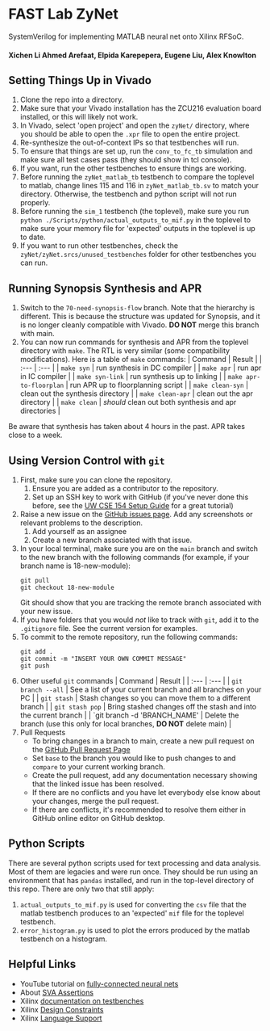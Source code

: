 # FAST Lab ZyNet
SystemVerilog for implementing MATLAB neural net onto Xilinx RFSoC.

#### Xichen Li Ahmed Arefaat, Elpida Karepepera, Eugene Liu, Alex Knowlton

## Setting Things Up in Vivado
1. Clone the repo into a directory.
2. Make sure that your Vivado installation has the ZCU216 evaluation board installed, or this will likely not work.
3. In Vivado, select 'open project' and open the `zyNet/` directory, where you should be able to open the `.xpr` file to open the entire project.
4. Re-synthesize the out-of-context IPs so that testbenches will run.
5. To ensure that things are set up, run the `conv_to_fc_tb` simulation and make sure all test cases pass (they should show in tcl console).
6. If you want, run the other testbenches to ensure things are working.
7. Before running the `zyNet_matlab_tb` testbench to compare the toplevel to matlab, change lines 115 and 116 in `zyNet_matlab_tb.sv` to match your directory. Otherwise, the testbench and python script will not run properly.
8. Before running the `sim_1` testbench (the toplevel), make sure you run `python ./Scripts/python/actual_outputs_to_mif.py` in the toplevel to make sure your memory file for 'expected' outputs in the toplevel is up to date.
9. If you want to run other testbenches, check the `zyNet/zyNet.srcs/unused_testbenches` folder for other testbenches you can run.

## Running Synopsis Synthesis and APR
1. Switch to the `70-need-synopsis-flow` branch. Note that the hierarchy is different. This is because the structure was updated for Synopsis, and it is no longer cleanly compatible with Vivado. **DO NOT** merge this branch with main.
2. You can now run commands for synthesis and APR from the toplevel directory with `make`. The RTL is very similar (some compatibility modifications).
Here is a table of `make` commands:
| Command | Result |
| :--- | :--- |
| `make syn` | run synthesis in DC compiler |
| `make apr` | run apr in IC compiler |
| `make syn-link` | run synthesis up to linking |
| `make apr-to-floorplan` | run APR up to floorplanning script |
| `make clean-syn` | clean out the synthesis directory |
| `make clean-apr` | clean out the apr directory |
| `make clean` | _should_ clean out both synthesis and apr directories |

Be aware that synthesis has taken about 4 hours in the past. APR takes close to a week.

## Using Version Control with `git`
1. First, make sure you can clone the repository.
   1. Ensure you are added as a contributor to the repository.
   2. Set up an SSH key to work with GitHub (if you've never done this before, see the [UW CSE 154 Setup Guide](https://courses.cs.washington.edu/courses/cse154/23sp/resources/assets/vscode-git-tutorial/windows/index.html#settingupgitlabkey) for a great tutorial)
2. Raise a new issue on the [GitHub issues page](https://github.com/Codax2000/fir-cnn-rtl/issues). Add any screenshots or relevant problems to the description.
   1. Add yourself as an assignee
   2. Create a new branch associated with that issue.
3. In your local terminal, make sure you are on the `main` branch and switch to the new branch with the following commands (for example, if your branch name is 18-new-module):
   ```
   git pull
   git checkout 18-new-module
   ```
   Git should show that you are tracking the remote branch associated with your new issue.
4. If you have folders that you would _not_ like to track with `git`, add it to the `.gitignore` file. See the current version for examples.
5. To commit to the remote repository, run the following commands:
    ```
    git add .
    git commit -m "INSERT YOUR OWN COMMIT MESSAGE"
    git push
    ```
6. Other useful `git` commands
    | Command | Result |
    | :--- | :--- |
    | `git branch --all` | See a list of your current branch and all branches on your PC |
    | `git stash` | Stash changes so you can move them to a different branch |
    | `git stash pop` | Bring stashed changes off the stash and into the current branch |
    | `git branch -d 'BRANCH_NAME' | Delete the branch (use this only for local branches, **DO NOT** delete main) |
7. Pull Requests
   - To bring changes in a branch to main, create a new pull request on the [GitHub Pull Request Page](https://github.com/Codax2000/fir-cnn-rtl/pulls)
   - Set `base` to the branch you would like to push changes to and `compare` to your current working branch.
   - Create the pull request, add any documentation necessary showing that the linked issue has been resolved.
   - If there are no conflicts and you have let everybody else know about your changes, merge the pull request.
   - If there are conflicts, it's recommended to resolve them either in GitHub online editor on GitHub desktop.


## Python Scripts
There are several python scripts used for text processing and data analysis. Most of them are legacies and were run once. They should be run using an environment that has `pandas` installed, and run in the top-level directory of this repo. There are only two that still apply:
1. `actual_outputs_to_mif.py` is used for converting the `csv` file that the matlab testbench produces to an 'expected' `mif` file for the toplevel testbench.
2. `error_histogram.py` is used to plot the errors produced by the matlab testbench on a histogram.


## Helpful Links
- YouTube tutorial on [fully-connected neural nets](https://www.youtube.com/watch?v=rw_JITpbh3k&list=PLJePd8QU_LYKZwJnByZ8FHDg5l1rXtcIq)
- About [SVA Assertions](https://www.systemverilog.io/verification/sva-basics/#:~:text=SystemVerilog%20Assertions%20%28SVA%29%20is%20essentially%20a%20language%20construct,in%20a%20SystemVerilog%20format%20which%20tools%20can%20understand.)
- Xilinx [documentation on testbenches](https://www.xilinx.com/content/dam/xilinx/support/documents/university/Vivado-Teaching/HDL-Design/2015x/Verilog/docs-pdf/lab4.pdf)
- Xilinx [Design Constraints](https://www.xilinx.com/content/dam/xilinx/support/documents/sw_manuals/xilinx2022_2/ug945-vivado-using-constraints-tutorial.pdf)
- Xilinx [Language Support](https://www.xilinx.com/content/dam/xilinx/support/documents/sw_manuals/xilinx2022_2/ug901-vivado-synthesis.pdf)